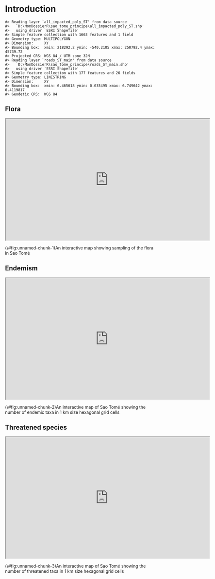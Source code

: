 # Introduction




```
#> Reading layer `all_impacted_poly_ST' from data source 
#>   `D:\MonDossierR\sao_tome_principe\all_impacted_poly_ST.shp' 
#>   using driver `ESRI Shapefile'
#> Simple feature collection with 1663 features and 1 field
#> Geometry type: MULTIPOLYGON
#> Dimension:     XY
#> Bounding box:  xmin: 218292.2 ymin: -540.2105 xmax: 250792.4 ymax: 45739.72
#> Projected CRS: WGS 84 / UTM zone 32N
#> Reading layer `roads_ST_main' from data source 
#>   `D:\MonDossierR\sao_tome_principe\roads_ST_main.shp' 
#>   using driver `ESRI Shapefile'
#> Simple feature collection with 177 features and 26 fields
#> Geometry type: LINESTRING
#> Dimension:     XY
#> Bounding box:  xmin: 6.465618 ymin: 0.035495 xmax: 6.749642 ymax: 0.4119817
#> Geodetic CRS:  WGS 84
```








## Flora




<div class="figure">
<iframe src="https://cepf-stp-threat-flora.netlify.app/img/leaflet_sampling.html" width="672" height="400px"></iframe>
<p class="caption">(\#fig:unnamed-chunk-1)An interactive map showing sampling of the flora in Sao Tomé</p>
</div>


## Endemism




<div class="figure">
<iframe src="https://cepf-stp-threat-flora.netlify.app/img/leaflet_end_rich.html" width="672" height="400px"></iframe>
<p class="caption">(\#fig:unnamed-chunk-2)An interactive map of Sao Tomé showing the number of endemic taxa in 1 km size hexagonal grid cells</p>
</div>



## Threatened species




<div class="figure">
<iframe src="https://cepf-stp-threat-flora.netlify.app/img/leaflet_threat_rich.html" width="672" height="400px"></iframe>
<p class="caption">(\#fig:unnamed-chunk-3)An interactive map of Sao Tomé showing the number of threatened taxa in 1 km size hexagonal grid cells</p>
</div>







